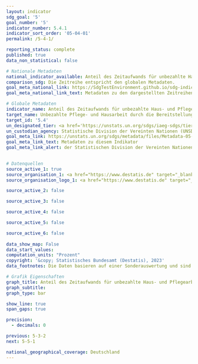 ```yaml
---
layout: indicator    
sdg_goal: '5'    
goal_number: '5'    
indicator_number: 5.4.1    
indicator_sort_order: '05-04-01'    
permalink: /5-4-1/    

reporting_status: complete    
published: true    
data_non_statistical: false    

# Nationale Metadaten    
national_indicator_available: Anteil des Zeitaufwands für unbezahlte Haus- und Pflegearbeit    
comparison_sdg: Die Zeitreihe entspricht den globalen Metadaten.    
goal_meta_national_link: https://SdgTestEnvironment.github.io/sdg-indicators/public/Meta/5.4.1.pdf
goal_meta_national_link_text: Metadaten zu den dargestellten Zeitreihen    

# Globale Metadaten    
indicator_name: Anteil des Zeitaufwands für unbezahlte Haus- und Pflegearbeit, nach Geschlecht, Alter und Ort    
target_name: Unbezahlte Pflege- und Hausarbeit durch die Bereitstellung öffentlicher Dienstleistungen und Infrastrukturen, Sozialschutzmaßnahmen und die Förderung geteilter Verantwortung innerhalb des Haushalts und der Familie entsprechend den nationalen Gegebenheiten anerkennen und wertschätzen    
target_id: '5.4'    
un_designated_tier: <a href='https://unstats.un.org/sdgs/iaeg-sdgs/tier-classification/' title='Klicken Sie hier um weitere Informationen zur UN-Tier-Klassifikation zu erhalten.' target='_blank' onclick='return confirm_alert("der Statisischen Devision der Vereinten Nationen","De")>Tier II</a>    
un_custodian_agency: Statistische Division der Vereinten Nationen (UNSD)<br>Einheit der Vereinten Nationen für Gleichstellung und Ermächtigung der Frauen (UN Women)    
goal_meta_link: https://unstats.un.org/sdgs/metadata/files/Metadata-05-04-01.pdf    
goal_meta_link_text: Metadaten zu diesem Indikator    
goal_meta_link_alert: der Statistischen Division der Vereinten Nationen    
    

# Datenquellen
source_active_1: true
source_organisation_1: <a href="https://www.destatis.de" target="_blank"> Statistisches Bundesamt (Destatis) </a>
source_organisation_logo_1: <a href="https://www.destatis.de" target="_blank"><img src="https://g205sdgs.github.io/sdg-indicators/public/OrgImgDe/destatis.png" alt="Logo destatis" style="height:60px; width:148px"/></a>

source_active_2: false

source_active_3: false

source_active_4: false

source_active_5: false

source_active_6: false
    
data_show_map: False    
data_start_values:     
computation_units: "Prozent"    
copyright: '&copy; Statistisches Bundesamt (Destatis), 2023'    
data_footnotes: Die Daten basieren auf einer Sonderauswertung und sind nicht öffentlich zugänglich.<br>• Die Erhebung umfasste den Zeitraum vom 1. August 2012 bis 31. Juli 2013.    

# Grafik Eigenschaften    
graph_title: Anteil des Zeitaufwands für unbezahlte Haus- und Pflegearbeit
graph_subtitle:     
graph_type: bar    

show_line: true
span_gaps: true

precision:
  - decimals: 0    

previous: 5-3-2    
next: 5-5-1    

national_geographical_coverage: Deutschland    
---
```


<span></span>